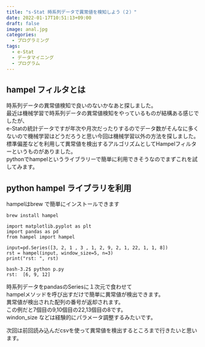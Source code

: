 ```yaml
---
title: "s-Stat 時系列データで異常値を検知しよう（２）"
date: 2022-01-17T10:51:13+09:00
draft: false
image: anal.jpg
categories:
  - プログラミング
tags:
  - e-Stat 
  - データマイニング
  - プログラム
---
```

## hampel フィルタとは
時系列データの異常値検知で良いのないかなあと探しました。  
最近は機械学習で時系列データの異常値検知をやっているものが結構ある感じでしたが、  
e-Statの統計データですが年次や月次だったりするのでデータ数がそんなに多くないので機械学習はどうだろうと思い今回は機械学習以外の方法を探しました。  
標準偏差などを利用して異常値を検出するアルゴリズムとしてHampelフィルターというものがありました。  
pythonでhampelというライブラリーで簡単に利用できそうなのでまずこれを試してみます。  

## python hampel ライブラリを利用   
hampelはbrew で簡単にインストールできます  

```
brew install hampel
```

```
import matplotlib.pyplot as plt
import pandas as pd
from hampel import hampel

input=pd.Series([3, 2, 1 , 3 , 1, 2, 9, 2, 1, 22, 1, 1, 8])
rst = hampel(input, window_size=5, n=3)
print("rst: ", rst)

bash-3.2$ python p.py
rst:  [6, 9, 12]
```

時系列データをpandasのSeriesに１次元で食わせて  
hampelメソッドを呼び出すだけで簡単に異常値が検出できます。  
異常値が検出された配列の番号が返却されます。  
この例だと7個目の9,10個目の22,13個目の8です。  
windon_size などは経験的にパラメータ調整するみたいです。  

次回は前回読み込んだcsvを使って異常値を検出するところまで行きたいと思います。
